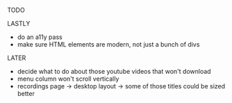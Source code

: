 TODO

LASTLY

- do an a11y pass
- make sure HTML elements are modern, not just a bunch of divs

LATER

- decide what to do about those youtube videos that won't download
- menu column won't scroll vertically
- recordings page -> desktop layout -> some of those titles could be sized better

